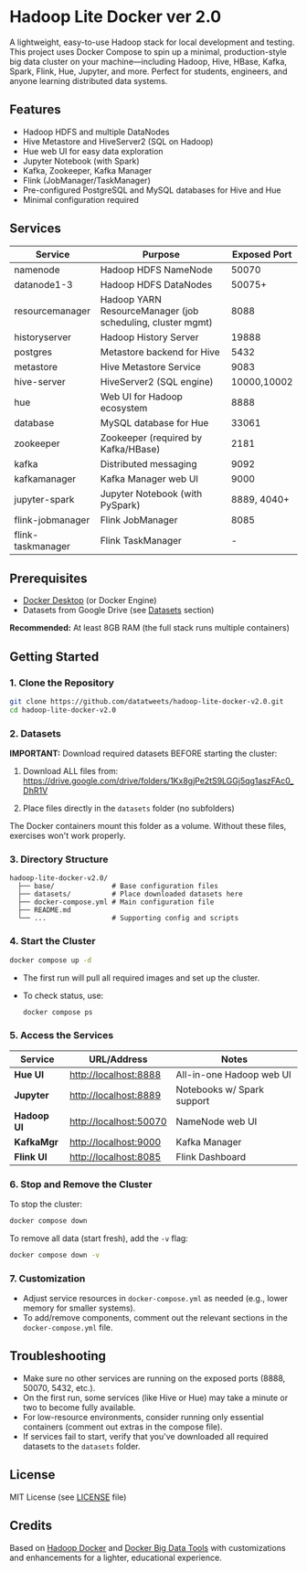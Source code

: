# Hadoop Lite Docker ver 2.0

A lightweight, easy-to-use Hadoop stack for local development and testing.
This project uses Docker Compose to spin up a minimal, production-style big data cluster on your machine—including Hadoop, Hive, HBase, Kafka, Spark, Flink, Hue, Jupyter, and more.
Perfect for students, engineers, and anyone learning distributed data systems.

## Features

* Hadoop HDFS and multiple DataNodes
* Hive Metastore and HiveServer2 (SQL on Hadoop)
* Hue web UI for easy data exploration
* Jupyter Notebook (with Spark)
* Kafka, Zookeeper, Kafka Manager
* Flink (JobManager/TaskManager)
* Pre-configured PostgreSQL and MySQL databases for Hive and Hue
* Minimal configuration required

## Services

| Service           | Purpose                               | Exposed Port |
| ----------------- | ------------------------------------- | ------------ |
| namenode          | Hadoop HDFS NameNode                  | 50070        |
| datanode1-3       | Hadoop HDFS DataNodes                 | 50075+       |
| resourcemanager   | Hadoop YARN ResourceManager (job scheduling, cluster mgmt) | 8088 |
| historyserver     | Hadoop History Server                 | 19888        |
| postgres          | Metastore backend for Hive            | 5432         |
| metastore         | Hive Metastore Service                | 9083         |
| hive-server       | HiveServer2 (SQL engine)              | 10000,10002  |
| hue               | Web UI for Hadoop ecosystem           | 8888         |
| database          | MySQL database for Hue                | 33061        |
| zookeeper         | Zookeeper (required by Kafka/HBase)   | 2181         |
| kafka             | Distributed messaging                 | 9092         |
| kafkamanager      | Kafka Manager web UI                  | 9000         |
| jupyter-spark     | Jupyter Notebook (with PySpark)       | 8889, 4040+  |
| flink-jobmanager  | Flink JobManager                      | 8085         |
| flink-taskmanager | Flink TaskManager                     | -            |

## Prerequisites

* [Docker Desktop](https://www.docker.com/products/docker-desktop) (or Docker Engine)
* Datasets from Google Drive (see [Datasets](#datasets) section)

**Recommended:** At least 8GB RAM (the full stack runs multiple containers)

## Getting Started

### 1. Clone the Repository

```bash
git clone https://github.com/datatweets/hadoop-lite-docker-v2.0.git
cd hadoop-lite-docker-v2.0
```

### 2. Datasets

**IMPORTANT:** Download required datasets BEFORE starting the cluster:

1. Download ALL files from:
   https://drive.google.com/drive/folders/1Kx8gjPe2tS9LGGj5qg1aszFAc0_DhR1V

2. Place files directly in the `datasets` folder (no subfolders)

The Docker containers mount this folder as a volume. Without these files, exercises won't work properly.

### 3. Directory Structure

```text
hadoop-lite-docker-v2.0/
  ├── base/              # Base configuration files
  ├── datasets/          # Place downloaded datasets here
  ├── docker-compose.yml # Main configuration file
  ├── README.md
  └── ...                # Supporting config and scripts
```

### 4. Start the Cluster

```bash
docker compose up -d
```

* The first run will pull all required images and set up the cluster.
* To check status, use:

  ```bash
  docker compose ps
  ```

### 5. Access the Services

| Service       | URL/Address                                      | Notes                      |
| ------------- | ------------------------------------------------ | -------------------------- |
| **Hue UI**    | [http://localhost:8888](http://localhost:8888)   | All-in-one Hadoop web UI   |
| **Jupyter**   | [http://localhost:8889](http://localhost:8889)   | Notebooks w/ Spark support |
| **Hadoop UI** | [http://localhost:50070](http://localhost:50070) | NameNode web UI            |
| **KafkaMgr**  | [http://localhost:9000](http://localhost:9000)   | Kafka Manager              |
| **Flink UI**  | [http://localhost:8085](http://localhost:8085)   | Flink Dashboard            |

### 6. Stop and Remove the Cluster

To stop the cluster:

```bash
docker compose down
```

To remove all data (start fresh), add the `-v` flag:

```bash
docker compose down -v
```

### 7. Customization

* Adjust service resources in `docker-compose.yml` as needed (e.g., lower memory for smaller systems).
* To add/remove components, comment out the relevant sections in the `docker-compose.yml` file.

## Troubleshooting

* Make sure no other services are running on the exposed ports (8888, 50070, 5432, etc.).
* On the first run, some services (like Hive or Hue) may take a minute or two to become fully available.
* For low-resource environments, consider running only essential containers (comment out extras in the compose file).
* If services fail to start, verify that you've downloaded all required datasets to the `datasets` folder.

## License

MIT License (see [LICENSE](LICENSE) file)

## Credits

Based on [Hadoop Docker](https://github.com/datatweets/hadoop-docker) and [Docker Big Data Tools](https://github.com/ZakariaMahmoud/Docker-BigData-Tools.git) with customizations and enhancements for a lighter, educational experience.